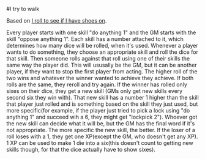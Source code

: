 #I try to walk

Based on [I roll to see if I have shoes on](http://story-games.com/forums/discussion/11348/microdungeons-i-roll-to-see-if-i-have-shoes-on).

Every player starts with one skill "do anything 1" and the GM starts with the skill "oppose anything 1". Each skill has a number attached to it, which determines how many dice will be rolled, when it's used. Whenever a player wants to do something, they choose an appropriate skill and roll the dice for that skill. Then someone rolls against that roll using one of their skills the same way the player did. This will ususally be the GM, but it can be another player, if they want to stop the first player from acting. The higher roll of the two wins and whatever the winner wanted to achieve they achieve. If both rolls are the same, they reroll and try again. If the winner has rolled only sixes on their dice, they get a new skill (GMs only get new skills every second six they win with). That new skill has a number 1 higher than the skill that player just rolled and is something based on the skill they just used, but more specific(for example, if the player just  tried to pick a lock using "do anything 1" and succeed wih a 6, they might get "lockpick 2"). Whoever got the new skill can decide what it will be, but the GM has the final word if it's not appropriate. The more specific the new skill, the better. If the loser of a roll loses with a 1, they get one XP(except the GM, who doesn't get any XP). 1 XP can be used to make 1 die into a six(this doesn't count to getting new skills though, for that the dice actually have to show sixes). 
